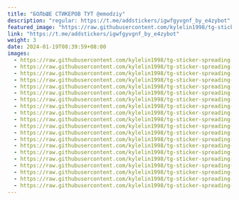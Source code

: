 ```yaml
---
title: "БОЛЬШЕ СТИКЕРОВ ТУТ @emodziy"
description: "regular: https://t.me/addstickers/igwfgyvgnf_by_e4zybot"
featured_image: "https://raw.githubusercontent.com/kylelin1998/tg-sticker-spreading-worldwide-images/main/img/a3a26652-dac3-4053-9ff0-523a2536e2b6.jpg"
link: "https://t.me/addstickers/igwfgyvgnf_by_e4zybot"
weight: 3
date: 2024-01-19T08:39:59+08:00
images:
  - https://raw.githubusercontent.com/kylelin1998/tg-sticker-spreading-worldwide-images/main/img/a3a26652-dac3-4053-9ff0-523a2536e2b6.jpg
  - https://raw.githubusercontent.com/kylelin1998/tg-sticker-spreading-worldwide-images/main/img/26b5ce63-3268-4f6f-b91f-24aed9bc000d.jpg
  - https://raw.githubusercontent.com/kylelin1998/tg-sticker-spreading-worldwide-images/main/img/32d7d936-1a5e-4c80-a404-ac019c1a2939.jpg
  - https://raw.githubusercontent.com/kylelin1998/tg-sticker-spreading-worldwide-images/main/img/38a0b0c7-2b43-4927-afa9-47859b733b89.jpg
  - https://raw.githubusercontent.com/kylelin1998/tg-sticker-spreading-worldwide-images/main/img/5961638f-687b-4f85-b623-531b19c573c2.jpg
  - https://raw.githubusercontent.com/kylelin1998/tg-sticker-spreading-worldwide-images/main/img/0d58d6fd-3c63-4692-a061-5cd5c7fd1a99.jpg
  - https://raw.githubusercontent.com/kylelin1998/tg-sticker-spreading-worldwide-images/main/img/b7a3c95a-1b12-4ea3-be1c-b305bf497caf.jpg
  - https://raw.githubusercontent.com/kylelin1998/tg-sticker-spreading-worldwide-images/main/img/c574cbea-4af2-4702-a0e5-df69b67882fa.jpg
  - https://raw.githubusercontent.com/kylelin1998/tg-sticker-spreading-worldwide-images/main/img/2db61976-24a2-4fb1-8e11-9ab8c3a17e94.jpg
  - https://raw.githubusercontent.com/kylelin1998/tg-sticker-spreading-worldwide-images/main/img/698d62e8-c4b1-4af1-95e5-d826429ef455.jpg
  - https://raw.githubusercontent.com/kylelin1998/tg-sticker-spreading-worldwide-images/main/img/2b454827-2fc1-4534-99b2-8983383e7634.jpg
  - https://raw.githubusercontent.com/kylelin1998/tg-sticker-spreading-worldwide-images/main/img/5fd4426c-bd82-489d-9a67-32406b4c1f52.jpg
  - https://raw.githubusercontent.com/kylelin1998/tg-sticker-spreading-worldwide-images/main/img/ef982f4c-c34e-4866-a090-c4ee469c827b.jpg
  - https://raw.githubusercontent.com/kylelin1998/tg-sticker-spreading-worldwide-images/main/img/700c3628-dd58-463c-8fa6-89f57f9deff2.jpg
  - https://raw.githubusercontent.com/kylelin1998/tg-sticker-spreading-worldwide-images/main/img/8a12d433-6f1e-45b4-b49b-1dde9d5ecae8.jpg
  - https://raw.githubusercontent.com/kylelin1998/tg-sticker-spreading-worldwide-images/main/img/53ce0cf3-bac3-434c-8c94-7eda7c3e0232.jpg
  - https://raw.githubusercontent.com/kylelin1998/tg-sticker-spreading-worldwide-images/main/img/f25a763f-7d59-45fd-90c7-0a7689d5b73c.jpg
  - https://raw.githubusercontent.com/kylelin1998/tg-sticker-spreading-worldwide-images/main/img/d45bc417-c2d2-495c-9ffe-573149c8fec7.jpg
  - https://raw.githubusercontent.com/kylelin1998/tg-sticker-spreading-worldwide-images/main/img/cf107c75-9047-49d0-8b87-fbd2971914b1.jpg
  - https://raw.githubusercontent.com/kylelin1998/tg-sticker-spreading-worldwide-images/main/img/b388e55e-8a4c-4257-9df4-de851ac3c2e9.jpg
---
```

